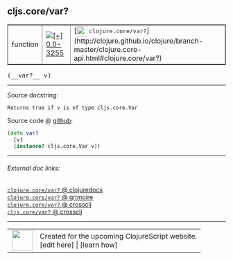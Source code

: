 ## cljs.core/var?



 <table border="1">
<tr>
<td>function</td>
<td><a href="https://github.com/cljsinfo/cljs-api-docs/tree/0.0-3255"><img valign="middle" alt="[+] 0.0-3255" title="Added in 0.0-3255" src="https://img.shields.io/badge/+-0.0--3255-lightgrey.svg"></a> </td>
<td>
[<img height="24px" valign="middle" src="http://i.imgur.com/1GjPKvB.png"> <samp>clojure.core/var?</samp>](http://clojure.github.io/clojure/branch-master/clojure.core-api.html#clojure.core/var?)
</td>
</tr>
</table>


 <samp>
(__var?__ v)<br>
</samp>

---





Source docstring:

```
Returns true if v is of type cljs.core.Var
```


Source code @ [github](https://github.com/clojure/clojurescript/blob/r1.7.58/src/main/cljs/cljs/core.cljs#L1022-L1025):

```clj
(defn var?
  [v]
  (instance? cljs.core.Var v))
```

<!--
Repo - tag - source tree - lines:

 <pre>
clojurescript @ r1.7.58
└── src
    └── main
        └── cljs
            └── cljs
                └── <ins>[core.cljs:1022-1025](https://github.com/clojure/clojurescript/blob/r1.7.58/src/main/cljs/cljs/core.cljs#L1022-L1025)</ins>
</pre>

-->

---



###### External doc links:

[`clojure.core/var?` @ clojuredocs](http://clojuredocs.org/clojure.core/var_q)<br>
[`clojure.core/var?` @ grimoire](http://conj.io/store/v1/org.clojure/clojure/1.7.0-beta3/clj/clojure.core/var%3F/)<br>
[`clojure.core/var?` @ crossclj](http://crossclj.info/fun/clojure.core/var%3F.html)<br>
[`cljs.core/var?` @ crossclj](http://crossclj.info/fun/cljs.core.cljs/var%3F.html)<br>

---

 <table>
<tr><td>
<img valign="middle" align="right" width="48px" src="http://i.imgur.com/Hi20huC.png">
</td><td>
Created for the upcoming ClojureScript website.<br>
[edit here] | [learn how]
</td></tr></table>

[edit here]:https://github.com/cljsinfo/cljs-api-docs/blob/master/cljsdoc/cljs.core_varQMARK.cljsdoc
[learn how]:https://github.com/cljsinfo/cljs-api-docs/wiki/cljsdoc-files

<!--

This information was too distracting to show to readers, but I'll leave it
commented here since it is helpful to:

- pretty-print the data used to generate this document
- and show how to retrieve that data



The API data for this symbol:

```clj
{:ns "cljs.core",
 :name "var?",
 :signature ["[v]"],
 :history [["+" "0.0-3255"]],
 :type "function",
 :full-name-encode "cljs.core_varQMARK",
 :source {:code "(defn var?\n  [v]\n  (instance? cljs.core.Var v))",
          :title "Source code",
          :repo "clojurescript",
          :tag "r1.7.58",
          :filename "src/main/cljs/cljs/core.cljs",
          :lines [1022 1025]},
 :full-name "cljs.core/var?",
 :clj-symbol "clojure.core/var?",
 :docstring "Returns true if v is of type cljs.core.Var"}

```

Retrieve the API data for this symbol:

```clj
;; from Clojure REPL
(require '[clojure.edn :as edn])
(-> (slurp "https://raw.githubusercontent.com/cljsinfo/cljs-api-docs/catalog/cljs-api.edn")
    (edn/read-string)
    (get-in [:symbols "cljs.core/var?"]))
```

-->
